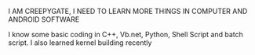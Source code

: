 I AM CREEPYGATE, I NEED TO LEARN MORE THINGS IN COMPUTER AND ANDROID SOFTWARE

I know some basic coding in C++, Vb.net, Python, Shell Script and batch script. I also learned kernel building recently

